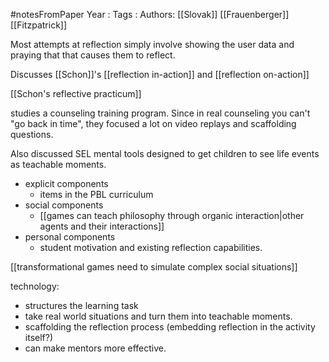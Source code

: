 #notesFromPaper
Year   :
Tags   :
Authors: [[Slovak]] [[Frauenberger]] [[Fitzpatrick]]

Most attempts at reflection simply involve showing the user data and praying that that causes them to reflect.

Discusses [[Schon]]'s [[reflection in-action]] and [[reflection on-action]]

[[Schon's reflective practicum]]

studies a counseling training program. Since in real counseling you can't "go back in time", they focused a lot on video replays and scaffolding questions.

Also discussed SEL mental tools designed to get children to see life events as teachable moments.

 - explicit components
   - items in the PBL curriculum
 - social components
   - [[games can teach philosophy through organic interaction|other agents and their interactions]]
 - personal components
   - student motivation and existing reflection capabilities.

[[transformational games need to simulate complex social situations]]

technology:

 - structures the learning task
 - take real world situations and turn them into teachable moments.
 - scaffolding the reflection process (embedding reflection in the activity itself?)
 - can make mentors more effective.
